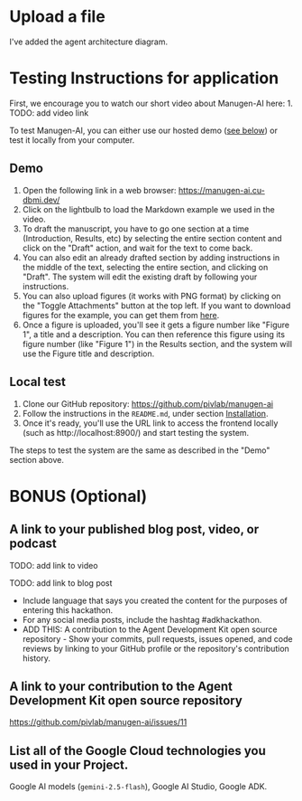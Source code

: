 # Upload a file

I've added the agent architecture diagram.

# Testing Instructions for application

First, we encourage you to watch our short video about Manugen-AI here: 1. TODO: add video link

To test Manugen-AI, you can either use our hosted demo ([see below](#hosted-demo)) or test it locally from your computer.

## Demo

1. Open the following link in a web browser: https://manugen-ai.cu-dbmi.dev/
2. Click on the lightbulb to load the Markdown example we used in the video.
3. To draft the manuscript, you have to go one section at a time (Introduction, Results, etc) by selecting the entire section content and click on the "Draft" action, and wait for the text to come back.
4. You can also edit an already drafted section by adding instructions in the middle of the text, selecting the entire section, and clicking on "Draft".
   The system will edit the existing draft by following your instructions.
5. You can also upload figures (it works with PNG format) by clicking on the "Toggle Attachments" button at the top left. If you want to download figures for the example, you can get them from [here](https://github.com/pivlab/manugen-ai/tree/main/frontend/public/example).
6. Once a figure is uploaded, you'll see it gets a figure number like "Figure 1", a title and a description. You can then reference this figure using its figure number (like "Figure 1") in the Results section, and the system will use the Figure title and description.

## Local test

1. Clone our GitHub repository: https://github.com/pivlab/manugen-ai
2. Follow the instructions in the `README.md`, under section [Installation](https://github.com/pivlab/manugen-ai#installation).
3. Once it's ready, you'll use the URL link to access the frontend locally (such as http://localhost:8900/) and start testing the system.

The steps to test the system are the same as described in the "Demo" section above.

# BONUS (Optional)

## A link to your published blog post, video, or podcast

TODO: add link to video

TODO: add link to blog post
* Include language that says you created the content for the purposes of entering this hackathon.
* For any social media posts, include the hashtag #adkhackathon.
* ADD THIS: A contribution to the Agent Development Kit open source repository - Show your commits, pull requests, issues opened, and code reviews by linking to your GitHub profile or the repository's contribution history.

## A link to your contribution to the Agent Development Kit open source repository

https://github.com/pivlab/manugen-ai/issues/11

## List all of the Google Cloud technologies you used in your Project.

Google AI models (`gemini-2.5-flash`), Google AI Studio, Google ADK.